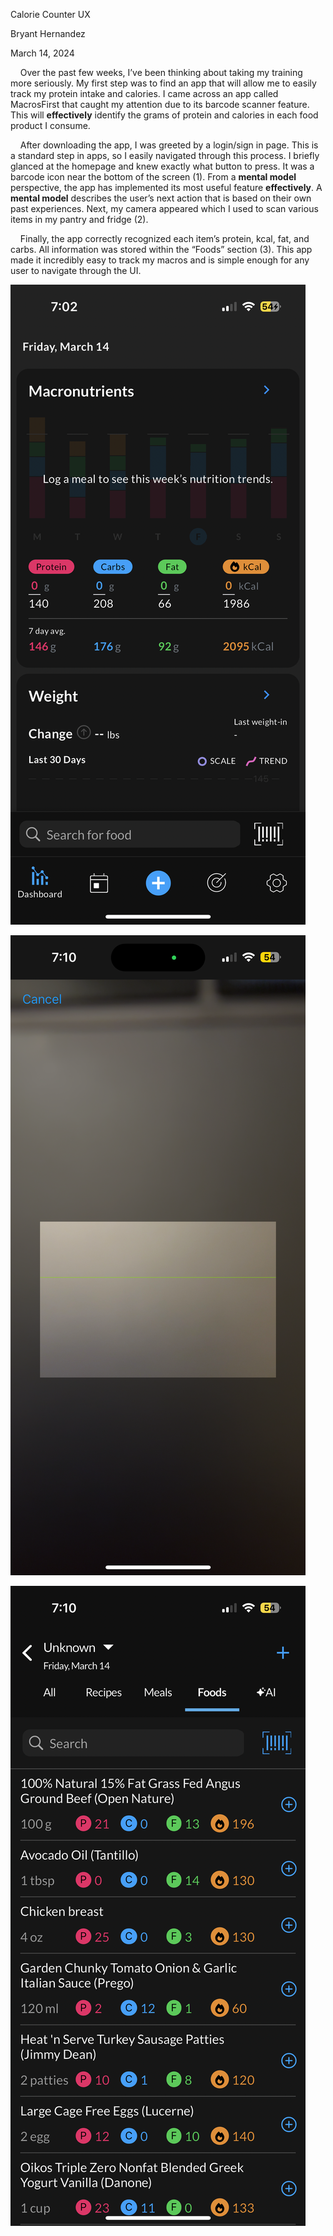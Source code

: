 Calorie Counter UX

Bryant Hernandez

March 14, 2024

&nbsp;&nbsp;&nbsp;&nbsp;Over the past few weeks, I’ve been thinking about taking my training more seriously. My first step was to find an app that will allow me to easily track my protein intake and calories. I came across an app called MacrosFirst that caught my attention due to its barcode scanner feature. This will **effectively** identify the grams of protein and calories in each food product I consume.
  
&nbsp;&nbsp;&nbsp;&nbsp;After downloading the app, I was greeted by a login/sign in page. This is a standard step in apps, so I easily navigated through this process. I briefly glanced at the homepage and knew exactly what button to press. It was a barcode icon near the bottom of the screen (1). From a **mental model** perspective, the app has implemented its most useful feature **effectively**. A **mental model** describes the user’s next action that is based on their own past experiences. Next, my camera appeared which I used to scan various items in my pantry and fridge (2). 
  
&nbsp;&nbsp;&nbsp;&nbsp;Finally, the app correctly recognized each item’s protein, kcal, fat, and carbs. All information was stored within the “Foods” section (3). This app made it incredibly easy to track my macros and is simple enough for any user to navigate through the UI.



![Homepage (1)](image0.png)


![Barcode Scanner (2)](image1.png)


![Food Section (3)](image2.png)


